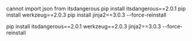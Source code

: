 cannot import json from itsdangerous
pip install itsdangerous==2.0.1
pip install werkzeug==2.0.3
pip install jinja2==3.0.3 --force-reinstall

pip install itsdangerous==2.0.1 werkzeug==2.0.3 jinja2==3.0.3 --force-reinstall
